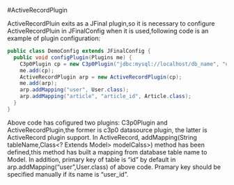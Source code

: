 #ActiveRecordPlugin

ActiveRecordPluin exits as a JFinal plugin,so it is necessary to configure ActiveRecordPluin in JFinalConfig when it is used,following code is an example of plugin configuration:

```java
public class DemoConfig extends JFinalConfig {
  public void configPlugin(Plugins me) {
    C3p0Plugin cp = new C3p0Plugin("jdbc:mysql://localhost/db_name", "userName", "password");
    me.add(cp);
    ActiveRecordPlugin arp = new ActiveRecordPlugin(cp);
    me.add(arp);
    arp.addMapping("user", User.class);
    arp.addMapping("article", "article_id", Article.class);
  }
}
```

Above code has cofigured two plugins: C3p0Plugin and ActiveRecordPlugin,the former is c3p0 datasource plugin, the latter is ActiveRecord plugin support. In ActiveRecord, addMapping(String tableName,Class<? Extends Model> modelCalss>) method has been defined,this method has built a mapping from database table name to Model.
In addition, primary key of table is “id” by default in arp.addMapping(“user”,User.class) of above code. Pramary key should be specified manually if its name is “user_id”.

